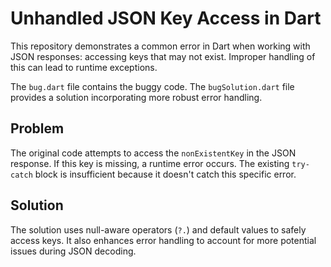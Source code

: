 # Unhandled JSON Key Access in Dart

This repository demonstrates a common error in Dart when working with JSON responses: accessing keys that may not exist.  Improper handling of this can lead to runtime exceptions.

The `bug.dart` file contains the buggy code. The `bugSolution.dart` file provides a solution incorporating more robust error handling.

## Problem

The original code attempts to access the `nonExistentKey` in the JSON response.  If this key is missing, a runtime error occurs.  The existing `try-catch` block is insufficient because it doesn't catch this specific error.

## Solution

The solution uses null-aware operators (`?.`) and default values to safely access keys.  It also enhances error handling to account for more potential issues during JSON decoding.